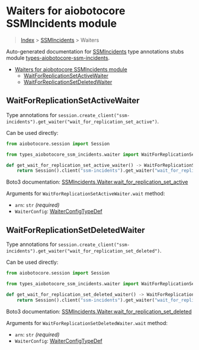 <a id="waiters-for-aiobotocore-ssmincidents-module"></a>

# Waiters for aiobotocore SSMIncidents module

> [Index](../README.md) > [SSMIncidents](./README.md) > Waiters

Auto-generated documentation for
[SSMIncidents](https://boto3.amazonaws.com/v1/documentation/api/latest/reference/services/ssm-incidents.html#SSMIncidents)
type annotations stubs module
[types-aiobotocore-ssm-incidents](https://pypi.org/project/types-aiobotocore-ssm-incidents/).

- [Waiters for aiobotocore SSMIncidents module](#waiters-for-aiobotocore-ssmincidents-module)
  - [WaitForReplicationSetActiveWaiter](#waitforreplicationsetactivewaiter)
  - [WaitForReplicationSetDeletedWaiter](#waitforreplicationsetdeletedwaiter)

<a id="waitforreplicationsetactivewaiter"></a>

## WaitForReplicationSetActiveWaiter

Type annotations for
`session.create_client("ssm-incidents").get_waiter("wait_for_replication_set_active")`.

Can be used directly:

```python
from aiobotocore.session import Session

from types_aiobotocore_ssm_incidents.waiter import WaitForReplicationSetActiveWaiter

def get_wait_for_replication_set_active_waiter() -> WaitForReplicationSetActiveWaiter:
    return Session().client("ssm-incidents").get_waiter("wait_for_replication_set_active")
```

Boto3 documentation:
[SSMIncidents.Waiter.wait_for_replication_set_active](https://boto3.amazonaws.com/v1/documentation/api/latest/reference/services/ssm-incidents.html#SSMIncidents.Waiter.WaitForReplicationSetActive)

Arguments for `WaitForReplicationSetActiveWaiter.wait` method:

- `arn`: `str` *(required)*
- `WaiterConfig`: [WaiterConfigTypeDef](./type_defs.md#waiterconfigtypedef)

<a id="waitforreplicationsetdeletedwaiter"></a>

## WaitForReplicationSetDeletedWaiter

Type annotations for
`session.create_client("ssm-incidents").get_waiter("wait_for_replication_set_deleted")`.

Can be used directly:

```python
from aiobotocore.session import Session

from types_aiobotocore_ssm_incidents.waiter import WaitForReplicationSetDeletedWaiter

def get_wait_for_replication_set_deleted_waiter() -> WaitForReplicationSetDeletedWaiter:
    return Session().client("ssm-incidents").get_waiter("wait_for_replication_set_deleted")
```

Boto3 documentation:
[SSMIncidents.Waiter.wait_for_replication_set_deleted](https://boto3.amazonaws.com/v1/documentation/api/latest/reference/services/ssm-incidents.html#SSMIncidents.Waiter.WaitForReplicationSetDeleted)

Arguments for `WaitForReplicationSetDeletedWaiter.wait` method:

- `arn`: `str` *(required)*
- `WaiterConfig`: [WaiterConfigTypeDef](./type_defs.md#waiterconfigtypedef)
